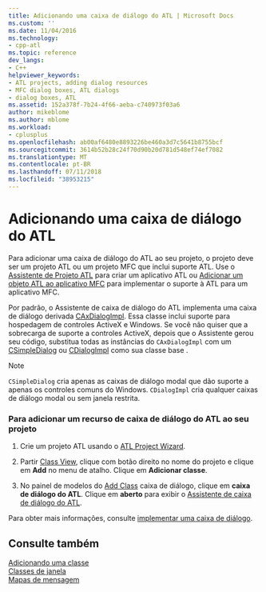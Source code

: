 ```yaml
---
title: Adicionando uma caixa de diálogo do ATL | Microsoft Docs
ms.custom: ''
ms.date: 11/04/2016
ms.technology:
- cpp-atl
ms.topic: reference
dev_langs:
- C++
helpviewer_keywords:
- ATL projects, adding dialog resources
- MFC dialog boxes, ATL dialogs
- dialog boxes, ATL
ms.assetid: 152a378f-7b24-4f66-aeba-c740973f03a6
author: mikeblome
ms.author: mblome
ms.workload:
- cplusplus
ms.openlocfilehash: ab00af6480e8893226be460a3d7c5641b8755bcf
ms.sourcegitcommit: 3614b52b28c24f70d90b20d781d548ef74ef7082
ms.translationtype: MT
ms.contentlocale: pt-BR
ms.lasthandoff: 07/11/2018
ms.locfileid: "38953215"
---
```

# <a name="adding-an-atl-dialog-box"></a>Adicionando uma caixa de diálogo do ATL
Para adicionar uma caixa de diálogo do ATL ao seu projeto, o projeto deve ser um projeto ATL ou um projeto MFC que inclui suporte ATL. Use o [Assistente de Projeto ATL](../../atl/reference/atl-project-wizard.md) para criar um aplicativo ATL ou [Adicionar um objeto ATL ao aplicativo MFC](../../mfc/reference/adding-atl-support-to-your-mfc-project.md) para implementar o suporte à ATL para um aplicativo MFC.  
  
 Por padrão, o Assistente de caixa de diálogo do ATL implementa uma caixa de diálogo derivada [CAxDialogImpl](../../atl/reference/caxdialogimpl-class.md). Essa classe inclui suporte para hospedagem de controles ActiveX e Windows. Se você não quiser que a sobrecarga de suporte a controles ActiveX, depois que o Assistente gerou seu código, substitua todas as instâncias do `CAxDialogImpl` com um [CSimpleDialog](../../atl/reference/csimpledialog-class.md) ou [CDialogImpl](../../atl/reference/cdialogimpl-class.md) como sua classe base .  
  
> [!NOTE]
>  `CSimpleDialog` cria apenas as caixas de diálogo modal que dão suporte a apenas os controles comuns do Windows. `CDialogImpl` cria qualquer caixas de diálogo modal ou sem janela restrita.  
  
### <a name="to-add-an-atl-dialog-resource-to-your-project"></a>Para adicionar um recurso de caixa de diálogo do ATL ao seu projeto  
  
1.  Crie um projeto ATL usando o [ATL Project Wizard](../../atl/reference/atl-project-wizard.md).  
  
2.  Partir [Class View](/visualstudio/ide/viewing-the-structure-of-code), clique com botão direito no nome do projeto e clique em **Add** no menu de atalho. Clique em **Adicionar classe**.  
  
3.  No painel de modelos do [Add Class](../../ide/add-class-dialog-box.md) caixa de diálogo, clique em **caixa de diálogo do ATL**. Clique em **aberto** para exibir o [Assistente de caixa de diálogo do ATL](../../atl/reference/atl-dialog-wizard.md).  
  
 Para obter mais informações, consulte [implementar uma caixa de diálogo](../../atl/implementing-a-dialog-box.md).  
  
## <a name="see-also"></a>Consulte também  
 [Adicionando uma classe](../../ide/adding-a-class-visual-cpp.md)   
 [Classes de janela](../../atl/atl-window-classes.md)   
 [Mapas de mensagem](../../atl/message-maps-atl.md)

